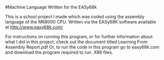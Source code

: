 #Machine Language Written for the EASy68k

This is a school project I made which was coded using the assembly language of the M68000 CPU. Written via the EASy68K software available at http://www.easy68k.com/

For instructions on running this program, or for further information about what I did in this project, check out the document titled Learning From Assembly Report.pdf
Or, to run the code in this program go to easy68k.com and download the program required to run .X86 files.


